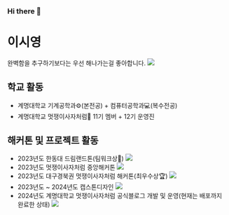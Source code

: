 ### Hi there 👋

# 이시영
완벽함을 추구하기보다는 우선 해나가는걸 좋아합니다. <a href="https://dune-fly-aa9.notion.site/69f48ad9bd224d6394f357b2c1731a23?pvs=4"><img src="https://img.shields.io/badge/notion-000000?style=flat-square&logo=notion&logoColor=white" /></a>

## 학교 활동
* 계명대학교 기계공학과⚙️(본전공) + 컴퓨터공학과💻(복수전공)
* 계명대학교 멋쟁이사자처럼🦁 11기 멤버 + 12기 운영진

## 해커톤 및 프로젝트 활동
* 2023년도 한동대 드림랜드톤(팀워크상👏) <a href="https://github.com/krsy0411/Purple"><img src="https://img.shields.io/badge/github-181717?style=flat-square&logo=github&logoColor=white" /></a>
* 2023년도 멋쟁이사자처럼 중앙해커톤 <a href="https://github.com/layover-ll/client"><img src="https://img.shields.io/badge/github-181717?style=flat-square&logo=github&logoColor=white" /></a>
* 2023년도 대구경북권 멋쟁이사자처럼 해커톤(최우수상🏆) <a href="https://github.com/krsy0411/Mandalart"><img src="https://img.shields.io/badge/github-181717?style=flat-square&logo=github&logoColor=white" /></a>
* 2023년도 ~ 2024년도 캡스톤디자인  <a href="https://github.com/deceit-cat/FE"><img src="https://img.shields.io/badge/github-181717?style=flat-square&logo=github&logoColor=white" /></a>
* 2024년도 계명대학교 멋쟁이사자처럼 공식블로그 개발 및 운영(현재는 배포까지 완료한 상태) <a href="https://github.com/LikeLion-BlogWeb/FrontEnd"><img src="https://img.shields.io/badge/github-181717?style=flat-square&logo=github&logoColor=white" /></a>
